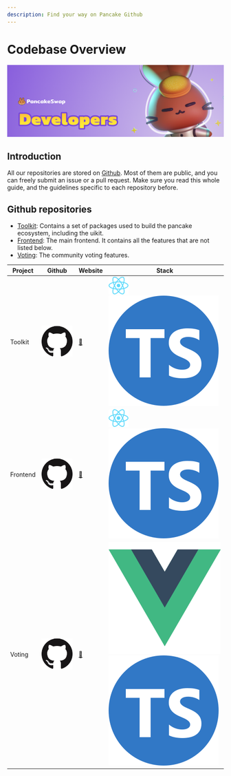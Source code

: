 ```yaml
---
description: Find your way on Pancake Github
---
```


# Codebase Overview

![](<../../.gitbook/assets/docs-masthead-18- (1).png>)

## Introduction

All our repositories are stored on [Github](https://github.com/pancakeswap). Most of them are public, and you can freely submit an issue or a pull request. Make sure you read this whole guide, and the guidelines specific to each repository before.

## Github repositories

* [Toolkit](https://github.com/pancakeswap/pancake-toolkit): Contains a set of packages used to build the pancake ecosystem, including the uikit.
* [Frontend](https://github.com/pancakeswap/pancake-frontend): The main frontend. It contains all the features that are not listed below.
* [Voting](https://github.com/pancakeswap/snapshot-front): The community voting features.

| Project  | Github                                                                                                   | Website                                     | Stack                                                                                   |
| -------- | -------------------------------------------------------------------------------------------------------- | ------------------------------------------- | --------------------------------------------------------------------------------------- |
| Toolkit  | [![](../../.gitbook/assets/github-mark-120px-plus.png)](https://github.com/pancakeswap/pancake-toolkit)  | [🔗](https://pancakeswap-uikit.netlify.app) | ![](../../.gitbook/assets/download.svg)![](../../.gitbook/assets/ts-logo-round-128.svg) |
| Frontend | [![](../../.gitbook/assets/github-mark-120px-plus.png)](https://github.com/pancakeswap/pancake-frontend) | [🔗](https://pancakeswap.finance)           | ![](../../.gitbook/assets/download.svg)![](../../.gitbook/assets/ts-logo-round-128.svg) |
| Voting   | [![](../../.gitbook/assets/github-mark-120px-plus.png)](https://github.com/pancakeswap/snapshot-front)   | [🔗](https://voting.pancakeswap.finance)    | ![](../../.gitbook/assets/logo.png) ![](../../.gitbook/assets/ts-logo-round-128.svg)    |
